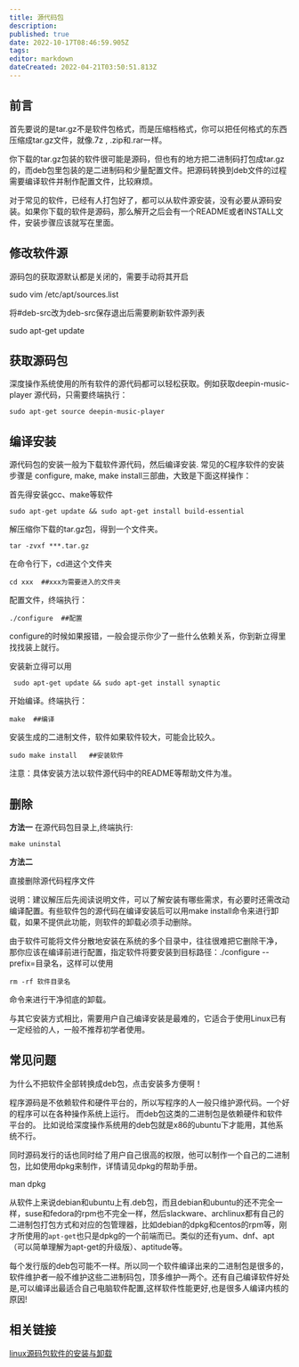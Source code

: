 ```yaml
---
title: 源代码包
description: 
published: true
date: 2022-10-17T08:46:59.905Z
tags: 
editor: markdown
dateCreated: 2022-04-21T03:50:51.813Z
---
```


## 前言

首先要说的是tar.gz不是软件包格式，而是压缩档格式，你可以把任何格式的东西压缩成tar.gz文件，就像.7z , .zip和.rar一样。

你下载的tar.gz包装的软件很可能是源码，但也有的地方把二进制码打包成tar.gz的，而deb包里包装的是二进制码和少量配置文件。把源码转换到deb文件的过程需要编译软件并制作配置文件，比较麻烦。

对于常见的软件，已经有人打包好了，都可以从软件源安装，没有必要从源码安装。如果你下载的软件是源码，那么解开之后会有一个README或者INSTALL文件，安装步骤应该就写在里面。

## 修改软件源
源码包的获取源默认都是关闭的，需要手动将其开启

   sudo vim /etc/apt/sources.list

将#deb-src改为deb-src保存退出后需要刷新软件源列表

   sudo apt-get update

## 获取源码包
深度操作系统使用的所有软件的源代码都可以轻松获取。例如获取deepin-music-player 源代码，只需要终端执行：

    sudo apt-get source deepin-music-player 

## 编译安装

源代码包的安装一般为下载软件源代码，然后编译安装. 常见的C程序软件的安装步骤是 configure, make, make install三部曲，大致是下面这样操作：

首先得安装gcc、make等软件

    sudo apt-get update && sudo apt-get install build-essential

解压缩你下载的tar.gz包，得到一个文件夹。

    tar -zvxf ***.tar.gz 

在命令行下，cd进这个文件夹

    cd xxx  ##xxx为需要进入的文件夹

配置文件，终端执行：

    ./configure  ##配置

configure的时候如果报错，一般会提示你少了一些什么依赖关系，你到新立得里找找装上就行。

安装新立得可以用

     sudo apt-get update && sudo apt-get install synaptic

开始编译。终端执行：

    make  ##编译

安装生成的二进制文件，软件如果软件较大，可能会比较久。

    sudo make install   ##安装软件

注意：具体安装方法以软件源代码中的README等帮助文件为准。

## 删除
**方法一**
在源代码包目录上,终端执行:

    make uninstal

**方法二**

直接删除源代码程序文件

说明：建议解压后先阅读说明文件，可以了解安装有哪些需求，有必要时还需改动编译配置。有些软件包的源代码在编译安装后可以用make install命令来进行卸载，如果不提供此功能，则软件的卸载必须手动删除。

由于软件可能将文件分散地安装在系统的多个目录中，往往很难把它删除干净， 那你应该在编译前进行配置，指定软件将要安装到目标路径：./configure --prefix=目录名，这样可以使用

    rm -rf 软件目录名 

命令来进行干净彻底的卸载。

与其它安装方式相比，需要用户自己编译安装是最难的，它适合于使用Linux已有一定经验的人，一般不推荐初学者使用。

## 常见问题

为什么不把软件全部转换成deb包，点击安装多方便啊！

程序源码是不依赖软件和硬件平台的，所以写程序的人一般只维护源代码。一个好的程序可以在各种操作系统上运行。 而deb包这类的二进制包是依赖硬件和软件平台的。 比如说给深度操作系统用的deb包就是x86的ubuntu下才能用，其他系统不行。

同时源码发行的话也同时给了用户自己很高的权限，他可以制作一个自己的二进制包，比如使用dpkg来制作，详情请见dpkg的帮助手册。

man dpkg

从软件上来说debian和ubuntu上有.deb包，而且debian和ubuntu的还不完全一样，suse和fedora的rpm也不完全一样，然后slackware、archlinux都有自己的二进制包打包方式和对应的包管理器，比如debian的dpkg和centos的rpm等，刚才所使用的`apt-get`也只是dpkg的一个前端而已。类似的还有yum、dnf、apt（可以简单理解为apt-get的升级版）、aptitude等。

每个发行版的deb包可能不一样。所以同一个软件编译出来的二进制包是很多的，软件维护者一般不维护这些二进制码包，顶多维护一两个。还有自己编译软件好处是,可以编译出最适合自己电脑软件配置,这样软件性能更好,也是很多人编译内核的原因!

## 相关链接
[linux源码包软件的安装与卸载](http://blog.csdn.net/samxx8/article/details/7570542)
